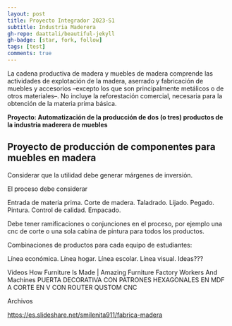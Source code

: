 ```yaml
---
layout: post
title: Proyecto Integrador 2023-S1
subtitle: Industria Maderera
gh-repo: daattali/beautiful-jekyll
gh-badge: [star, fork, follow]
tags: [test]
comments: true
---
```


La cadena productiva de madera y muebles de madera comprende las actividades de explotación de la madera, aserrado y fabricación de muebles y accesorios –excepto los que son principalmente metálicos o de otros materiales–. No incluye la reforestación comercial, necesaria para la obtención de la materia prima básica.

**Proyecto: Automatización de la producción de dos (o tres) productos de la industria maderera de muebles**

## Proyecto de producción de componentes para muebles en madera

Considerar que la utilidad debe generar márgenes de inversión.

El proceso debe considerar 

Entrada de materia prima.
Corte de madera.
Taladrado.
Lijado.
Pegado.
Pintura.
Control de calidad.
Empacado.

Debe tener ramificaciones o conjunciones en el proceso, por ejemplo una cnc de corte o una sola cabina de pintura para todos los productos.

Combinaciones de productos para cada equipo de estudiantes:

Línea económica.
Línea hogar.
Línea escolar.
Línea visual.
Ideas???

Videos
How Furniture Is Made | Amazing Furniture Factory Workers And Machines
PUERTA DECORATIVA CON PATRONES HEXAGONALES EN MDF A CORTE EN V CON ROUTER QUSTOM CNC


Archivos

https://es.slideshare.net/smilenita911/fabrica-madera
